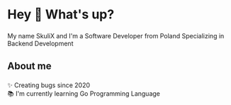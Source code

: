 <h1 align="left">Hey 👋 What's up?</h1>

###

<p align="left">My name SkuliX  and I'm a Software Developer from Poland Specializing in Backend Development</p>

###

<h2 align="left">About me</h2>

###

<p align="left">✨ Creating bugs since 2020<br>📚 I'm currently learning Go Programming Language<br>
